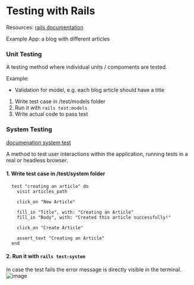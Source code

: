# Testing with Rails

Resources: [rails documentation](https://guides.rubyonrails.org/testing.html "rails documenation")

Example App: a blog with different articles

### Unit Testing

A testing method where individual units / compoments are tested.

Example:

* Validation for model, e.g. each blog article should have a title

1. Write test case in /test/models folder
2. Run it with `rails test:models`
3. Write actual code to pass test



### System Testing

[documenation system test](https://guides.rubyonrails.org/testing.html#implementing-a-system-test)

A method to test user interactions within the application, running tests in a real or headless browser.

#### 1. Write test case in /test/system folder



```
  test "creating an article" do
    visit articles_path

    click_on "New Article"

    fill_in "Title", with: "Creating an Article"
    fill_in "Body", with: "Created this article successfully!"

    click_on "Create Article"

    assert_text "Creating an Article"
  end

```

#### 2. Run it with `rails test:system`


In case the test fails the error message is directly visible in the terminal. 
![image](https://user-images.githubusercontent.com/59453084/123876535-ccf77780-d93b-11eb-8b64-72c37fd978fd.png)



